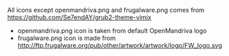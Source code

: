 All icons except openmandriva.png and frugalware.png comes
from https://github.com/Se7endAY/grub2-theme-vimix

- openmandriva.png icon is taken from default OpenMandriva logo
- frugalware.png icon is made from http://ftp.frugalware.org/pub/other/artwork/artwork/logo/FW_logo.svg
